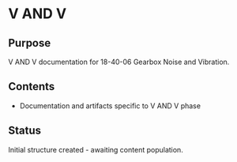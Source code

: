 # V AND V

## Purpose
V AND V documentation for 18-40-06 Gearbox Noise and Vibration.

## Contents
- Documentation and artifacts specific to V AND V phase

## Status
Initial structure created - awaiting content population.
